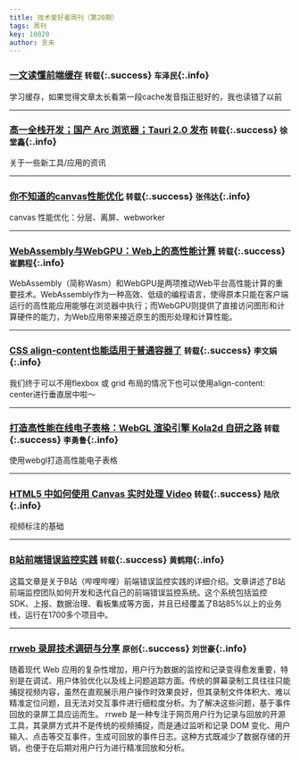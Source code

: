 ```yaml
---
title: 技术爱好者周刊（第20期）
tags: 周刊
key: 10020
author: 言未
---
```


### [一文读懂前端缓存](https://blog.csdn.net/thlzjfefe/article/details/118275786) `转载`{:.success} `车泽民`{:.info}

学习缓存，如果觉得文章太长看第一段cache发音指正挺好的，我也读错了以前

---

### [高一全栈开发；国产 Arc 浏览器；Tauri 2.0 发布](https://juejin.cn/post/7424001170274418725) `转载`{:.success} `徐堂鑫`{:.info}

关于一些新工具/应用的资讯

---

### [你不知道的canvas性能优化](https://mp.weixin.qq.com/s/3uwxhUeSH1M0IWr-aTU2zA) `转载`{:.success} `张伟达`{:.info}

canvas 性能优化：分层、离屏、webworker

---

### [WebAssembly与WebGPU：Web上的高性能计算](https://juejin.cn/post/7395869193495068712) `转载`{:.success} `崔鹏程`{:.info}

WebAssembly（简称Wasm）和WebGPU是两项推动Web平台高性能计算的重要技术。WebAssembly作为一种高效、低级的编程语言，使得原本只能在客户端运行的高性能应用能够在浏览器中执行；而WebGPU则提供了直接访问图形和计算硬件的能力，为Web应用带来接近原生的图形处理和计算性能。

---

### [CSS align-content也能适用于普通容器了](https://juejin.cn/post/7378839984743039002) `转载`{:.success} `李文娟`{:.info}

我们终于可以不用flexbox 或 grid 布局的情况下也可以使用align-content: center进行垂直居中啦～

---

### [打造高性能在线电子表格：WebGL 渲染引擎 Kola2d 自研之路](https://mp.weixin.qq.com/s/oqG_IsF8cef8tP9M4X15hg) `转载`{:.success} `李勇鲁`{:.info}

使用webgl打造高性能电子表格

---

### [HTML5 中如何使用 Canvas 实时处理 Video](https://docs.pingcode.com/ask/304400.html) `转载`{:.success} `陆欣`{:.info}

视频标注的基础

---

### [B站前端错误监控实践](https://juejin.cn/post/7416282129451810867) `转载`{:.success} `黄鹤翔`{:.info}

这篇文章是关于B站（哔哩哔哩）前端错误监控实践的详细介绍。文章讲述了B站前端监控团队如何开发和迭代自己的前端错误监控系统。这个系统包括监控SDK、上报、数据治理、看板集成等方面，并且已经覆盖了B站85%以上的业务线，运行在1700多个项目中。

---

### [rrweb 录屏技术调研与分享](https://j0t9xglvod.feishu.cn/wiki/BhPgwGTmbizLDckcvwCcyzBBneX) `原创`{:.success} `刘世豪`{:.info}

随着现代 Web 应用的复杂性增加，用户行为数据的监控和记录变得愈发重要，特别是在调试、用户体验优化以及线上问题追踪方面。传统的屏幕录制工具往往只能捕捉视频内容，虽然在直观展示用户操作时效果良好，但其录制文件体积大、难以精准定位问题，且无法对交互事件进行细粒度分析。为了解决这些问题，基于事件回放的录屏工具应运而生。
rrweb 是一种专注于网页用户行为记录与回放的开源工具，其录屏方式并不是传统的视频捕捉，而是通过监听和记录 DOM 变化、用户输入、点击等交互事件，生成可回放的事件日志。这种方式既减少了数据存储的开销，也便于在后期对用户行为进行精准回放和分析。
